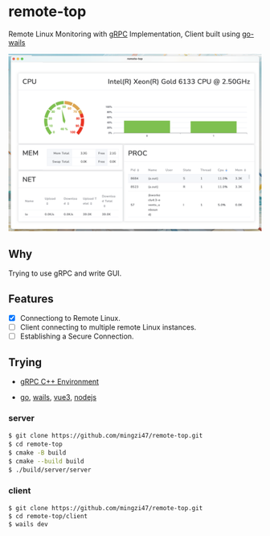# remote-top

Remote Linux Monitoring with [gRPC](https://grpc.io/docs/languages/cpp/quickstart/) Implementation, Client built using [go-wails](https://github.com/wailsapp/wails)

![](./client/img/截屏2023-08-04%2022.19.14.png)

## Why

Trying to use gRPC and write GUI.

## Features

- [x] Connectiong to Remote Linux.
- [ ] Client connecting to multiple remote Linux instances.
- [ ] Establishing a Secure Connection.

## Trying

- [gRPC C++ Environment](https://grpc.io/docs/languages/cpp/quickstart/)

- [go](https://go.dev/), [wails](https://github.com/wailsapp/wails), [vue3](https://vuejs.org), [nodejs](https://nodejs.org)

### server

```bash
$ git clone https://github.com/mingzi47/remote-top.git
$ cd remote-top
$ cmake -B build
$ cmake --build build
$ ./build/server/server
```

### client

```client
$ git clone https://github.com/mingzi47/remote-top.git
$ cd remote-top/client
$ wails dev
```
